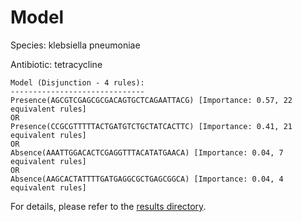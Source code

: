 
# Model

Species: klebsiella pneumoniae

Antibiotic: tetracycline

```
Model (Disjunction - 4 rules):
------------------------------
Presence(AGCGTCGAGCGCGACAGTGCTCAGAATTACG) [Importance: 0.57, 22 equivalent rules]
OR
Presence(CCGCGTTTTTACTGATGTCTGCTATCACTTC) [Importance: 0.41, 21 equivalent rules]
OR
Absence(AAATTGGACACTCGAGGTTTACATATGAACA) [Importance: 0.04, 7 equivalent rules]
OR
Absence(AAGCACTATTTTGATGAGGCGCTGAGCGGCA) [Importance: 0.04, 4 equivalent rules]

```

For details, please refer to the [results directory](../../../../../results/scm_b/klebsiella+pneumoniae/tetracycline/repeat_2/).

